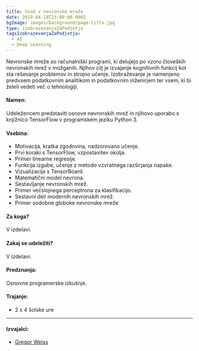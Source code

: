 ```yaml
---
title: Uvod v nevronske mreže
date: 2019-04-18T23:00:00.000Z
bgImage: images/background/page-title.jpg
type: izobrazevanjaZaPodjetja
tagsIzobrazevanjaZaPodjetja:
  - AI
  - Deep Learning
---
```

Nevronske mreže so računalniški programi, ki delujejo po vzoru človeških nevronskih mrež v možganih. Njihov cilj je izvajanje kognitivnih funkcij kot sta reševanje problemov in strojno učenje.
Izobraževanje je namenjeno predvsem podatkovnim analitikom in podatkovnim inženirjem ter vsem, ki bi želeli vedeti več o tehnologiji.

#### Namen:

Udeležencem predstaviti osnove nevronskih mrež in njihovo uporabo s knjižnico TensorFlow v programskem jeziku Python 3.

#### Vsebina:

* Motivacija, kratka zgodovina, nadzorovano učenje.
* Prvi koraki s TensorFlow, vzpostavitev okolja.
* Primer linearne regresije.
* Funkcija izgube, učenje z metodo vzvratnega razširjanja napake.
* Vizualizacija s TensorBoard.
* Matematični model nevrona.
* Sestavljanje nevronskih mrež.
* Primer večslojnega perceptrona za klasifikacijo.
* Sestavni deli modernih nevronskih mrež.
* Primer sodobne globoke nevronske mreže

#### Za koga?

V izdelavi.

#### Zakaj se udeležiti?

V izdelavi.

#### Predznanja:

Osnovne programerske izkušnje.

#### Trajanje:

* 2 x 4 šolske ure

- - -

#### Izvajalci:

* [Gregor Weiss](/izvajalci/gregor-weiss/)
